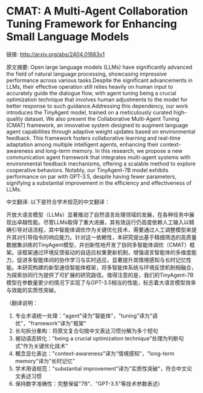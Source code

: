# CMAT: A Multi-Agent Collaboration Tuning Framework for Enhancing Small Language Models

链接: http://arxiv.org/abs/2404.01663v1

原文摘要:
Open large language models (LLMs) have significantly advanced the field of
natural language processing, showcasing impressive performance across various
tasks.Despite the significant advancements in LLMs, their effective operation
still relies heavily on human input to accurately guide the dialogue flow, with
agent tuning being a crucial optimization technique that involves human
adjustments to the model for better response to such guidance.Addressing this
dependency, our work introduces the TinyAgent model, trained on a meticulously
curated high-quality dataset. We also present the Collaborative Multi-Agent
Tuning (CMAT) framework, an innovative system designed to augment language
agent capabilities through adaptive weight updates based on environmental
feedback. This framework fosters collaborative learning and real-time
adaptation among multiple intelligent agents, enhancing their context-awareness
and long-term memory. In this research, we propose a new communication agent
framework that integrates multi-agent systems with environmental feedback
mechanisms, offering a scalable method to explore cooperative behaviors.
Notably, our TinyAgent-7B model exhibits performance on par with GPT-3.5,
despite having fewer parameters, signifying a substantial improvement in the
efficiency and effectiveness of LLMs.

中文翻译:
以下是符合学术规范的中文翻译：

开放大语言模型（LLMs）显著推动了自然语言处理领域的发展，在各种任务中展现出卓越性能。尽管LLMs取得了重大进展，其有效运行仍高度依赖人工输入以精确引导对话流程，其中智能体调优作为关键优化技术，需要通过人工调整模型来提升其对引导指令的响应能力。针对这一依赖性，本研究提出基于精细筛选的高质量数据集训练的TinyAgent模型，并创新性地开发了协同多智能体调优（CMAT）框架。该框架通过环境反馈驱动的自适应权重更新机制，增强语言智能体的多维度能力，促进多智能体间的协作学习与实时适应，显著提升其情境感知与长时记忆性能。本研究构建的新型通信智能体框架，将多智能体系统与环境反馈机制相融合，为探索协同行为提供了可扩展的研究路径。值得注意的是，我们的TinyAgent-7B模型在参数量更少的情况下实现了与GPT-3.5相当的性能，标志着大语言模型效率与效能的实质性突破。

（翻译说明：
1. 专业术语统一处理："agent"译为"智能体"，"tuning"译为"调优"，"framework"译为"框架"
2. 长句拆分重构：将原文复合句按中文表达习惯分解为多个短句
3. 被动语态转化："being a crucial optimization technique"处理为判断句式"作为关键优化技术"
4. 概念显化表达："context-awareness"译为"情境感知"，"long-term memory"译为"长时记忆"
5. 学术用语规范："substantial improvement"译为"实质性突破"，符合中文论文表述习惯
6. 保持数字准确性：完整保留"7B"、"GPT-3.5"等技术参数表述）
